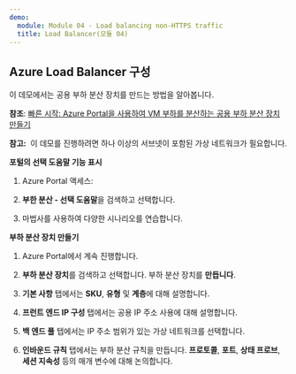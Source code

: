 ```yaml
---
demo:
  module: Module 04 - Load balancing non-HTTPS traffic
  title: Load Balancer(모듈 04)
---
```

## Azure Load Balancer 구성

이 데모에서는 공용 부하 분산 장치를 만드는 방법을 알아봅니다. 

**참조**: [빠른 시작: Azure Portal을 사용하여 VM 부하를 분산하는 공용 부하 분산 장치 만들기](https://learn.microsoft.com/azure/load-balancer/quickstart-load-balancer-standard-public-portal)

**참고:**  이 데모를 진행하려면 하나 이상의 서브넷이 포함된 가상 네트워크가 필요합니다. 

**포털의 선택 도움말 기능 표시**

1. Azure Portal 액세스:

1. **부한 분산 - 선택 도움말**을 검색하고 선택합니다.

1. 마법사를 사용하여 다양한 시나리오를 연습합니다.
   
**부하 분산 장치 만들기**

1. Azure Portal에서 계속 진행합니다.

1.  **부하 분산 장치**를 검색하고 선택합니다. 부하 분산 장치를 **만듭니다**. 

1. **기본 사항** 탭에서는 **SKU**, **유형** 및 **계층**에 대해 설명합니다.

1. **프런트 엔드 IP 구성** 탭에서는 공용 IP 주소 사용에 대해 설명합니다.

1. **백 엔드 풀** 탭에서는 IP 주소 범위가 있는 가상 네트워크를 선택합니다.

1. **인바운드 규칙** 탭에서는 부하 분산 규칙을 만듭니다. **프로토콜**, **포트**, **상태 프로브**, **세션 지속성** 등의 매개 변수에 대해 논의합니다. 


